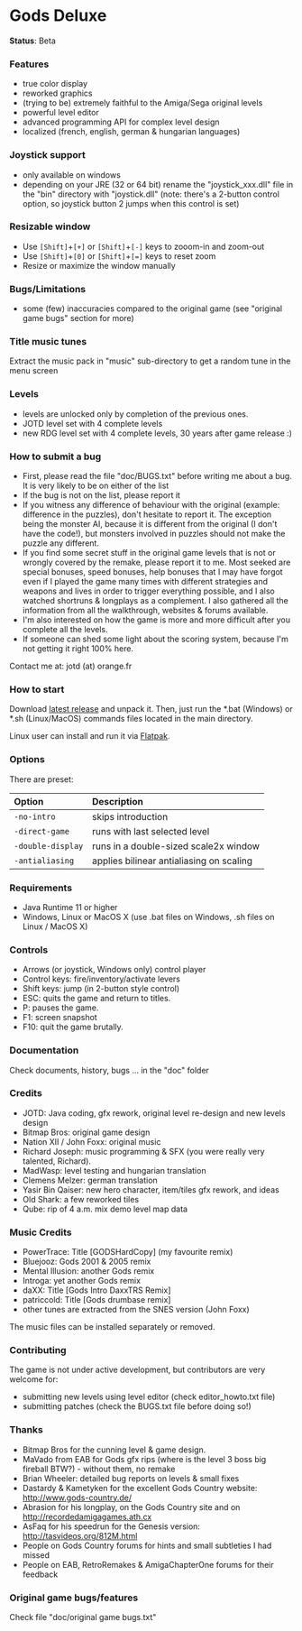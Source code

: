 # Gods Deluxe

**Status**: Beta

### Features
- true color display
- reworked graphics
- (trying to be) extremely faithful to the Amiga/Sega original levels
- powerful level editor
- advanced programming API for complex level design
- localized (french, english, german & hungarian languages)

### Joystick support
- only available on windows
- depending on your JRE (32 or 64 bit) rename the "joystick_xxx.dll" file in the "bin" directory with "joystick.dll"
  (note: there's a 2-button control option, so joystick button 2 jumps when this control is set)
  
### Resizable window
 - Use `[Shift]`+`[+]` or `[Shift]`+`[-]` keys to zooom-in and zoom-out
 - Use `[Shift]`+`[0]` or `[Shift]`+`[=]` keys to reset zoom
 - Resize or maximize the window manually
  
### Bugs/Limitations
- some (few) inaccuracies compared to the original game (see "original game bugs" section for more)

### Title music tunes
Extract the music pack in "music" sub-directory to get a random tune in the menu screen

### Levels
- levels are unlocked only by completion of the previous ones.
- JOTD level set with 4 complete levels
- new RDG level set with 4 complete levels, 30 years after game release :)

### How to submit a bug
- First, please read the file "doc/BUGS.txt" before writing me about a bug. It is very likely to be on
  either of the list
- If the bug is not on the list, please report it
- If you witness any difference of behaviour with the original (example: difference in the puzzles),
  don't hesitate to report it. The exception being the monster AI,  because it is different from the
  original (I don't have the code!), but monsters involved in puzzles should not make the puzzle any
  different.
- If you find some secret stuff in the original game levels that is not or wrongly covered by the remake,
  please report it to me. Most seeked are special bonuses, speed bonuses, help bonuses that I may have
  forgot even if I played the game many times with different strategies and weapons and lives in order to
  trigger everything possible, and I also watched shortruns & longplays as a complement. I also gathered
  all the information from all the walkthrough, websites & forums available.
- I'm also interested on how the game is more and more difficult after you complete all the levels.
- If someone can shed some light about the scoring system, because I'm not getting it right 100% here.

Contact me at: jotd (at) orange.fr

### How to start
Download [latest release](https://github.com/jotd666/gods-deluxe/releases) and unpack it.
Then, just run the *.bat (Windows) or *.sh (Linux/MacOS) commands files located in the main directory.

Linux user can install and run it via [Flatpak](https://flathub.org/it/apps/io.github.jotd666.gods-deluxe).

### Options
There are preset:

| Option			| Description                      			|
|:------------------|:------------------------------------------|
| `-no-intro`			| skips introduction               			|
| `-direct-game`		| runs with last selected level				|
| `-double-display`	| runs in a double-sized scale2x window		|
| `-antialiasing`		| applies bilinear antialiasing on scaling	|

### Requirements
- Java Runtime 11 or higher
- Windows, Linux or MacOS X (use .bat files on Windows, .sh files on Linux / MacOS X)

### Controls
- Arrows (or joystick, Windows only) control player
- Control keys: fire/inventory/activate levers
- Shift keys: jump (in 2-button style control)
- ESC: quits the game and return to titles.
- P:   pauses the game.
- F1:  screen snapshot
- F10: quit the game brutally.

### Documentation
Check documents, history, bugs ... in the "doc" folder

### Credits
- JOTD: Java coding, gfx rework, original level re-design and new levels design
- Bitmap Bros: original game design
- Nation XII / John Foxx: original music
- Richard Joseph: music programming & SFX (you were really very talented, Richard).
- MadWasp: level testing and hungarian translation
- Clemens Melzer: german translation
- Yasir Bin Qaiser: new hero character, item/tiles gfx rework, and ideas
- Old Shark: a few reworked tiles
- Qube: rip of 4 a.m. mix demo level map data

### Music Credits
- PowerTrace: Title [GODSHardCopy] (my favourite remix)
- Bluejooz: Gods 2001 & 2005 remix
- Mental Illusion: another Gods remix
- Introga: yet another Gods remix
- daXX: Title [Gods Intro DaxxTRS Remix]
- patriccold: Title [Gods drumbase remix]
- other tunes are extracted from the SNES version (John Foxx)

The music files can be installed separately or removed.

### Contributing
The game is not under active development, but contributors are very welcome for:
- submitting new levels using level editor (check editor_howto.txt file)
- submitting patches (check the BUGS.txt file before doing so!)

### Thanks
- Bitmap Bros for the cunning level & game design.
- MaVado from EAB for Gods gfx rips (where is the level 3 boss big fireball BTW?) - without them, no remake
- Brian Wheeler: detailed bug reports on levels & small fixes
- Dastardy & Kametyken for the excellent Gods Country website: http://www.gods-country.de/
- Abrasion for his longplay, on the Gods Country site and on http://recordedamigagames.ath.cx
- AsFaq for his speedrun for the Genesis version: http://tasvideos.org/812M.html
- People on Gods Country forums for hints and small subtleties I had missed
- People on EAB, RetroRemakes & AmigaChapterOne forums for their feedback

### Original game bugs/features
Check file "doc/original game bugs.txt"

